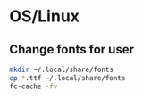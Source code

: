 # OS/Linux

## Change fonts for user

```sh
mkdir ~/.local/share/fonts
cp *.ttf ~/.local/share/fonts
fc-cache -fv
```
